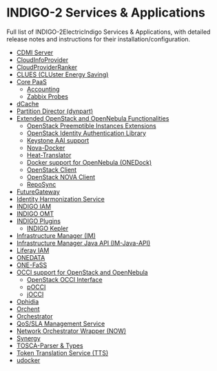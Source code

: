 # INDIGO-2  Services & Applications

Full list of INDIGO-2ElectricIndigo Services & Applications, with detailed release notes and instructions for their installation/configuration.

* [CDMI Server](cdmi2.md)
* [CloudInfoProvider](cip1.md)
* [CloudProviderRanker](cpr1.md)
* [CLUES (CLUster Energy Saving)](clues1.md)
* [Core PaaS](core_paas1.md)
  * [Accounting](accounting1.md)
  * [Zabbix Probes](zabbix-probes1.md)
* [dCache](dcache1.md)
* [Partition Director (dynpart)](dynpart1.md)
* [Extended OpenStack and OpenNebula Functionalities](eoof1.md)
  * [OpenStack Preemptible Instances Extensions](opie1.md)
  * [OpenStack Identity Authentication Library](indigo1/keystone_library1.md)
  * [Keystone AAI support](keystone_aai_support1.md)
  * [Nova-Docker](nova-docker1.md)
  * [Heat-Translator](heat-translator1.md)
  * [Docker support for OpenNebula (ONEDock)](onedock1.md)
  * [OpenStack Client](python-osclient1.md)
  * [OpenStack NOVA Client](python-nova1.md)
  * [RepoSync](reposync1.md) 
* [FutureGateway](fg1.md)
* [Identity Harmonization Service](idh1.md)
* [INDIGO IAM](iam1.md)
* [INDIGO OMT](omt1.md)
* [INDIGO Plugins](indigo_plugin1.md)
  * [INDIGO Kepler](kepler1.md)
* [Infrastructure Manager (IM)](im1.md)
* [Infrastructure Manager Java API (IM-Java-API)](imjavaapi1.md)
* [Liferay IAM](liferayiam1.md)
* [ONEDATA](onedata1.md)
* [ONE-FaSS](one-fass2.md)
* [OCCI support for OpenStack and OpenNebula](occi1.md)
  * [OpenStack OCCI Interface](ooi1.md)
  * [pOCCI](pocci1.md)
  * [jOCCI](jocci1.md)
* [Ophidia](ophidia1.md)
* [Orchent](orchent2.md)
* [Orchestrator](orchestrator1.md)
* [QoS/SLA Management Service](slam1.md)
* [Network Orchestrator Wrapper (NOW)](now2.md)
* [Synergy](synergy1.md) 
* [TOSCA-Parser & Types](tosca-pt1.md)
* [Token Translation Service (TTS)](tts1.md)
* [udocker](udocker1.md)

<!--  * [Kubernetes](kubernetes1.md)-->
<!--   * [rOCCI](rocci1.md) -->
<!-- * [jSAGA Adaptors](jsaga_adaptors1.md)
* [JSAGA Resource Management API](jsagarmapi1.md) -->
